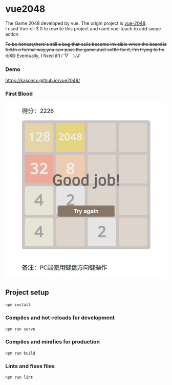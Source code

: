 # vue2048
The Game 2048 developed by vue.
The origin project is [vue-2048](https://github.com/pengfu/vue-2048).  
I used Vue-cli 3.0 to rewrite this project and used vue-touch to add swipe action.

~~To be honest,there's still a bug that cells become invisible when the board is full.In a formal way,you can pass the game.Just settle for it, I'm trying to fix it.XD~~
Eventually, I fixed it!(ﾉ´▽｀)ﾉ♪

### Demo
https://kasonsx.github.io/vue2048/

### First Blood
![Victory Photo](./src/assets/victory.JPG)

## Project setup
```
npm install
```

### Compiles and hot-reloads for development
```
npm run serve
```

### Compiles and minifies for production
```
npm run build
```

### Lints and fixes files
```
npm run lint
```
